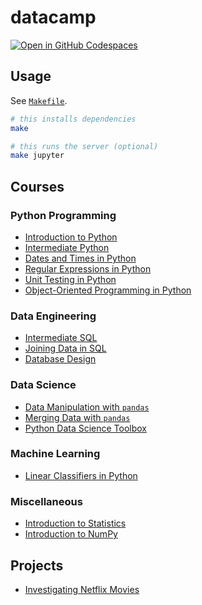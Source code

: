 # datacamp

[![Open in GitHub Codespaces](https://github.com/codespaces/badge.svg)](https://github.com/codespaces/new/adamelliotfields/datacamp?machine=basicLinux32gb&devcontainer_path=.devcontainer/devcontainer.json)

## Usage

See [`Makefile`](./Makefile).

```bash
# this installs dependencies
make

# this runs the server (optional)
make jupyter
```

## Courses

### Python Programming

  * [Introduction to Python](./notebooks/courses/introduction_to_python/notebook.ipynb)
  * [Intermediate Python](./notebooks/courses/intermediate_python/notebook.ipynb)
  * [Dates and Times in Python](./notebooks/courses/dates_and_times_in_python/notebook.ipynb)
  * [Regular Expressions in Python](./notebooks/courses/regular_expressions_in_python/notebook.ipynb)
  * [Unit Testing in Python](./notebooks/courses/unit_testing_in_python/notebook.ipynb)
  * [Object-Oriented Programming in Python](./notebooks/courses/oop_in_python/notebook.ipynb)

### Data Engineering

  * [Intermediate SQL](./notebooks/courses/intermediate_sql/notebook.ipynb)
  * [Joining Data in SQL](./notebooks/courses/joining_data_in_sql/notebook.ipynb)
  * [Database Design](./notebooks/courses/database_design/notebook.ipynb)

### Data Science

  * [Data Manipulation with `pandas`](./notebooks/courses/data_manipulation_with_pandas/notebook.ipynb)
  * [Merging Data with `pandas`](./notebooks/courses/merging_data_with_pandas/notebook.ipynb)
  * [Python Data Science Toolbox](./notebooks/courses/python_data_science_toolbox/notebook.ipynb)

### Machine Learning

  * [Linear Classifiers in Python](https://app.datacamp.com/learn/courses/linear-classifiers-in-python)

### Miscellaneous

  * [Introduction to Statistics](./notebooks/courses/introduction_to_statistics/notebook.ipynb)
  * [Introduction to NumPy](./notebooks/courses/introduction_to_numpy/notebook.ipynb)

## Projects

  * [Investigating Netflix Movies](./notebooks/projects/investigating_netflix_movies/notebook.ipynb)
